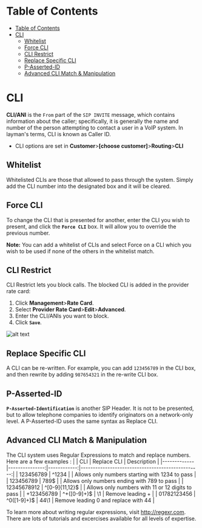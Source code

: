 # Table of Contents
- [Table of Contents](#table-of-contents)
- [CLI](#cli)
  - [Whitelist](#whitelist)
  - [Force CLI](#force-cli)
  - [CLI Restrict](#cli-restrict)
  - [Replace Specific CLI](#replace-specific-cli)
  - [P-Asserted-ID](#p-asserted-id)
  - [Advanced CLI Match & Manipulation](#advanced-cli-match--manipulation)

# CLI
**CLI/ANI** is the `From` part of the `SIP INVITE` message, which contains information about the caller; specifically, it is generally the name and number of the person attempting to contact a user in a VoIP system.  In layman's terms, CLI is known as Caller ID.

* CLI options are set in **Customer**>**[choose customer]**>**Routing**>**CLI**

## Whitelist
Whitelisted CLIs are those that allowed to pass through the system. Simply add the CLI number into the designated box and it will be cleared.

## Force CLI
To change the CLI that is presented for another, enter the CLI you wish to present, and click the **`Force CLI`** box.  It will allow you to override the previous number.

**Note:** You can add a whitelist of CLIs and select Force on a CLI which you wish to be used if none of the others in the whitelist match.

## CLI Restrict

CLI Restrict lets you block calls. The blocked CLI is added in the provider rate card:

1. Click **Management**>**Rate Card**. 
2. Select **Provider Rate Card**>**Edit**>**Advanced**.
3. Enter the CLI/ANIs you want to block.
4. Click **`Save`**.

![alt text][recording-7]

## Replace Specific CLI
A CLI can be re-written. For example, you can add `123456789` in the CLI box, and then rewrite by adding `987654321` in the re-write CLI box.

## P-Asserted-ID
**`P-Asserted-Identification`** is another SIP Header. It is not to be presented, but to allow telephone companies to identify originators on a network-only level. A P-Asserted-ID uses the same syntax as Replace CLI.

## Advanced CLI Match & Manipulation
The CLI system uses Regular Expressions to match and replace numbers. Here are a few examples
:
|             |            CLI | Replace CLI |                                      Description |
|-------------|---------------:|------------:|-------------------------------------------------:|
| 123456789   |          ^1234 |             |   Allows only numbers starting with 1234 to pass |
| 123456789   |           789$ |             |      Allows only numbers ending with 789 to pass |
| 12345678912 | ^[0-9]{11,12}$ |             | Allows only numbers with 11 or 12 digits to pass |
| +123456789  |   ^\+([0-9]+)$ |          \1 |                                 Remove leading + |
| 01782123456 |    ^0([1-9]+)$ |        44\1 |             Remove leading 0 and replace with 44 |

To learn more about writing regular expressions, visit http://regexr.com.  There are lots of tutorials and excercises available for all levels of expertise.


[recording-7]: https://raw.githubusercontent.com/digipigeon/connexcs-user-docs/master/new-images/63.png "recording-7"
[recording-8]: https://raw.githubusercontent.com/digipigeon/connexcs-user-docs/master/new-img/recording-8.png "recording-8"

